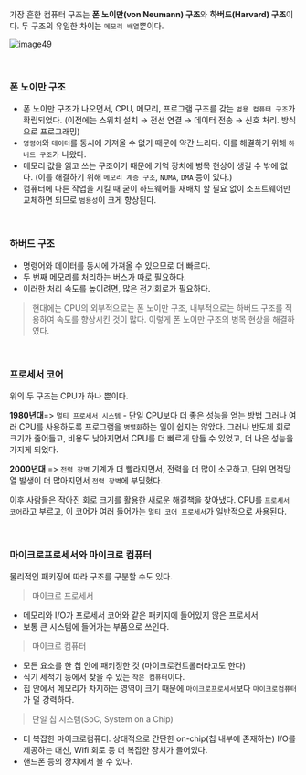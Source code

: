 가장 흔한 컴퓨터 구조는 **폰 노이만(von Neumann) 구조**와 **하버드(Harvard) 구조**이다.
두 구조의 유일한 차이는 `메모리 배열`뿐이다.

![image49](https://github.com/user-attachments/assets/cc4f5bce-ece1-410d-9a8a-14c2a0ffd4ba)

<br>

### 폰 노이만 구조

- 폰 노이만 구조가 나오면서, CPU, 메모리, 프로그램 구조를 갖는 `범용 컴퓨터 구조`가 확립되었다. (이전에는 스위치 설치 →  전선 연결 → 데이터 전송 → 신호 처리. 방식으로 프로그래밍)
- `명령어`와 `데이터`를 동시에 가져올 수 없기 때문에 약간 느리다. 이를 해결하기 위해 `하버드 구조`가 나왔다.
- 메모리 값을 읽고 쓰는 구조이기 때문에 기억 장치에 병목 현상이 생길 수 밖에 없다. (이를 해결하기 위해 `메모리 계층 구조`, `NUMA`, `DMA` 등이 있다.)
- 컴퓨터에 다른 작업을 시킬 때 굳이 하드웨어를 재배치 할 필요 없이 소프트웨어만 교체하면 되므로 `범용성`이 크게 향상된다.

<br>

### 하버드 구조

- 명령어와 데이터를 동시에 가져올 수 있으므로 더 빠르다.
- 두 번째 메모리를 처리하는 버스가 따로 필요하다.
- 이러한 처리 속도를 높이려면, 많은 전기회로가 필요하다.

> 현대에는 CPU의 외부적으로는 폰 노이만 구조, 내부적으로는 하버드 구조를 적용하여 속도를 향상시킨 것이 많다. 이렇게 폰 노이만 구조의 병목 현상을 해결하였다.
> 

<br>

### 프로세서 코어

위의 두 구조는 CPU가 하나 뿐이다. 

**1980년대**=> `멀티 프로세서 시스템` - 단일 CPU보다 더 좋은 성능을 얻는 방법 그러나 여러 CPU를 사용하도록 프로그램을 `병렬화`하는 일이 쉽지는 않았다. 그러나 반도체 회로 크기가 줄어들고, 비용도 낮아지면서 CPU를 더 빠르게 만들 수 있었고, 더 나은 성능을 가지게 되었다.

**2000년대** => `전력 장벽` 기계가 더 빨라지면서, 전력을 더 많이 소모하고, 단위 면적당 열 발생이 더 많아지면서 `전력 장벽`에 부딪혔다.

이후 사람들은 작아진 회로 크기를 활용한 새로운 해결책을 찾아냈다. CPU를 `프로세서 코어`라고 부르고, 이 코어가 여러 들어가는 `멀티 코어 프로세서`가 일반적으로 사용된다.

<br>

### 마이크로프로세서와 마이크로 컴퓨터

물리적인 패키징에 따라 구조를 구분할 수도 있다.

> 마이크로 프로세서
> 
- 메모리와 I/O가 프로세서 코어와 같은 패키지에 들어있지 않은 프로세서
- 보통 큰 시스템에 들어가는 부품으로 쓰인다.

> 마이크로 컴퓨터
> 
- 모든 요소를 한 칩 안에 패키징한 것 (마이크로컨트롤러라고도 한다)
- 식기 세척기 등에서 찾을 수 있는 `작은 컴퓨터`이다.
- 칩 안에서 메모리가 차지하는 영역이 크기 때문에 `마이크로프로세서`보다 `마이크로컴퓨터`가 덜 강력하다.

> 단일 칩 시스템(SoC, System on a Chip)
> 
- 더 복잡한 마이크로컴퓨터. 상대적으로 간단한 on-chip(칩 내부에 존재하는) I/O를 제공하는 대신, Wifi 회로 등 더 복잡한 장치가 들어있다.
- 핸드폰 등의 장치에서 볼 수 있다.